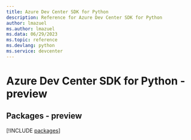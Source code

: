 ```yaml
---
title: Azure Dev Center SDK for Python
description: Reference for Azure Dev Center SDK for Python
author: lmazuel
ms.author: lmazuel
ms.data: 06/29/2023
ms.topic: reference
ms.devlang: python
ms.service: devcenter
---
```

# Azure Dev Center SDK for Python - preview
## Packages - preview
[!INCLUDE [packages](dev-center-index.md)]